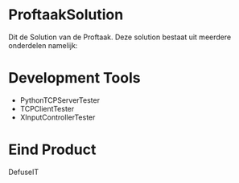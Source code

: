 # ProftaakSolution
Dit de Solution van de Proftaak.
Deze solution bestaat uit meerdere onderdelen namelijk:
# Development Tools
- PythonTCPServerTester
- TCPClientTester
- XInputControllerTester

# Eind Product
DefuseIT
